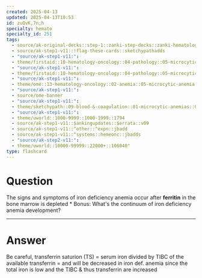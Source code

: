 ```yaml
---
created: 2025-04-13
updated: 2025-04-13T10:53
id: zuQvK,7n;h
specialty: hemato
specialty_id: 251
tags:
  - source/ak-original-decks::step-1::zanki-step-decks::zanki-hematology-&-oncology
  - source/ak-step1-v11::!flag-these-cards::sketchypathadds
  - "source/ak-step1-v11:": 
  - theme/firstaid::10-hematology-oncology::04-pathology::05-microcytic-hypochromic-anemia
  - "source/ak-step1-v11:": 
  - theme/firstaid::10-hematology-oncology::04-pathology::05-microcytic-hypochromic-anemia::iron-deficiency-anemia
  - "source/ak-step1-v11:": 
  - theme/ome::13-hematology-oncology::02-anemia::05-microcytic-anemia
  - "source/ak-step1-v11:": 
  - source/ome-banner
  - "source/ak-step1-v11:": 
  - theme/sketchypath::09-blood-&-coagulation::01-microcytic-anemias::02-iron-deficiency-anemia-&-anemia-of-chronic-disease
  - "source/ak-step1-v11:": 
  - theme/uworld::1000-9999::1000-1999::1794
  - source/ak-step1-v11::$ankingupdates::$errata::v09
  - source/ak-step1-v11::^other::^expn::jbadd
  - source/ak-step1-v11::^systems::hemeonc::jbadds
  - "source/ak-step2-v11:": 
  - theme/uworld::10000-99999::22000+::106040"
type: flashcard
---
```


# Question
The signs and symptoms of iron deficiency anemia occur after **ferritin** in the bone marrow is depleted  * Bonus: What's the continuum of iron deficiency anemia development?

---

# Answer
Be careful, transferrin saturion (TS) = serum iron divided by TIBC of the available transferrin = and will be decreased in iron def. anemia since the total iron is low and the TIBC & thus transferrin are increased